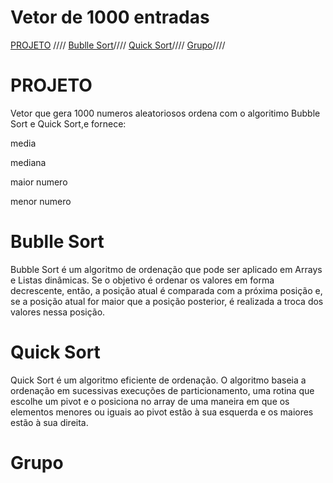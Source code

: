 <h1>Vetor de 1000 entradas</h1>
<p<align*centerp>
    <a href="https://github.com/Igorc15/GitHub-v1.0/blob/main/README.md#projeto">PROJETO</a> ////
    <a href=https://github.com/Igorc15/GitHub-v1.0/blob/main/README.md#bublle-sort>Bublle Sort</a>////
    <a href="https://github.com/Igorc15/GitHub-v1.0/blob/main/README.md#quick-sort">Quick Sort</a>////
     <a href="Grupo">Grupo</a>////

   <h1>PROJETO</h1>
   <p>Vetor que gera 1000 numeros aleatoriosos ordena com o algoritimo Bubble Sort e Quick Sort,e fornece:<p>
     <p>media</p>
     <p>mediana<p>
     <p>maior numero<p>
     <p>menor numero<p>
  <h1>Bublle Sort</h1>
    <p>Bubble Sort é um algoritmo de ordenação que pode ser aplicado em Arrays e Listas dinâmicas. Se o objetivo é ordenar os valores em forma decrescente, então, a posição atual é comparada com a próxima posição e, se a posição atual for maior que a posição posterior, é realizada a troca dos valores nessa posição.<p>
    <h1>Quick Sort</h1>
    <p>Quick Sort é um algoritmo eficiente de ordenação. O algoritmo baseia a ordenação em sucessivas execuções de particionamento, uma rotina que escolhe um pivot e o posiciona no array de uma maneira em que os elementos menores ou iguais ao pivot estão à sua esquerda e os maiores estão à sua direita.<p>
    <h1>Grupo</h1>
